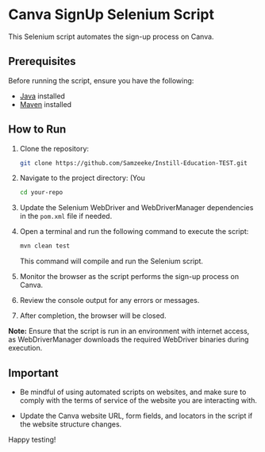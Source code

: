 # Canva SignUp Selenium Script

This Selenium script automates the sign-up process on Canva.

## Prerequisites

Before running the script, ensure you have the following:

- [Java](https://www.oracle.com/java/technologies/javase-downloads.html) installed
- [Maven](https://maven.apache.org/download.cgi) installed

## How to Run

1. Clone the repository:

    ```bash
    git clone https://github.com/Samzeeke/Instill-Education-TEST.git
    ```

2. Navigate to the project directory: (You 

    ```bash
    cd your-repo
    ```

3. Update the Selenium WebDriver and WebDriverManager dependencies in the `pom.xml` file if needed.

4. Open a terminal and run the following command to execute the script:

    ```bash
    mvn clean test
    ```

   This command will compile and run the Selenium script.

5. Monitor the browser as the script performs the sign-up process on Canva.

6. Review the console output for any errors or messages.

7. After completion, the browser will be closed.

**Note:** Ensure that the script is run in an environment with internet access, as WebDriverManager downloads the required WebDriver binaries during execution.

## Important

- Be mindful of using automated scripts on websites, and make sure to comply with the terms of service of the website you are interacting with.

- Update the Canva website URL, form fields, and locators in the script if the website structure changes.

Happy testing!
